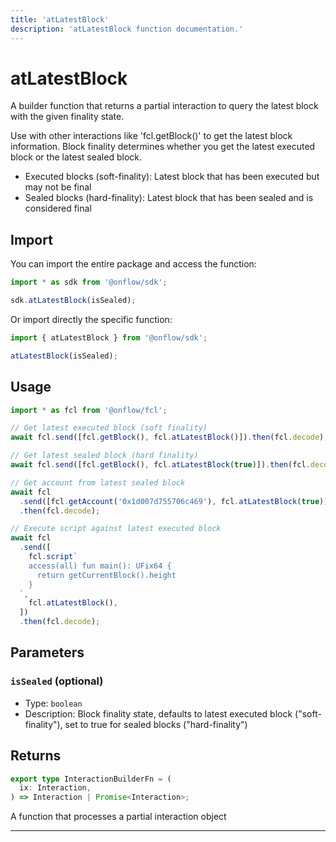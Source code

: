 ```yaml
---
title: 'atLatestBlock'
description: 'atLatestBlock function documentation.'
---
```


<!-- THIS DOCUMENT IS AUTO-GENERATED FROM [onflow/sdk/src/build/cadence/build-at-latest-block.ts](https://github.com/onflow/fcl-js/tree/master/packages/sdk/src/build/cadence/build-at-latest-block.ts). DO NOT EDIT MANUALLY -->

# atLatestBlock

A builder function that returns a partial interaction to query the latest block with the given finality state.

Use with other interactions like 'fcl.getBlock()' to get the latest block information.
Block finality determines whether you get the latest executed block or the latest sealed block.

- Executed blocks (soft-finality): Latest block that has been executed but may not be final
- Sealed blocks (hard-finality): Latest block that has been sealed and is considered final

## Import

You can import the entire package and access the function:

```typescript
import * as sdk from '@onflow/sdk';

sdk.atLatestBlock(isSealed);
```

Or import directly the specific function:

```typescript
import { atLatestBlock } from '@onflow/sdk';

atLatestBlock(isSealed);
```

## Usage

```typescript
import * as fcl from '@onflow/fcl';

// Get latest executed block (soft finality)
await fcl.send([fcl.getBlock(), fcl.atLatestBlock()]).then(fcl.decode);

// Get latest sealed block (hard finality)
await fcl.send([fcl.getBlock(), fcl.atLatestBlock(true)]).then(fcl.decode);

// Get account from latest sealed block
await fcl
  .send([fcl.getAccount('0x1d007d755706c469'), fcl.atLatestBlock(true)])
  .then(fcl.decode);

// Execute script against latest executed block
await fcl
  .send([
    fcl.script`
    access(all) fun main(): UFix64 {
      return getCurrentBlock().height
    }
  `,
    fcl.atLatestBlock(),
  ])
  .then(fcl.decode);
```

## Parameters

### `isSealed` (optional)

- Type: `boolean`
- Description: Block finality state, defaults to latest executed block ("soft-finality"), set to true for sealed blocks ("hard-finality")

## Returns

```typescript
export type InteractionBuilderFn = (
  ix: Interaction,
) => Interaction | Promise<Interaction>;
```

A function that processes a partial interaction object

---

